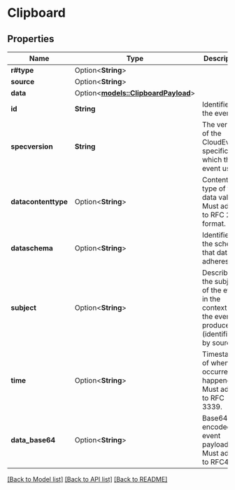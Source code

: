 # Clipboard

## Properties

Name | Type | Description | Notes
------------ | ------------- | ------------- | -------------
**r#type** | Option<**String**> |  | [optional]
**source** | Option<**String**> |  | [optional]
**data** | Option<[**models::ClipboardPayload**](ClipboardPayload.md)> |  | [optional]
**id** | **String** | Identifies the event. | 
**specversion** | **String** | The version of the CloudEvents specification which the event uses. | 
**datacontenttype** | Option<**String**> | Content type of the data value. Must adhere to RFC 2046 format. | [optional]
**dataschema** | Option<**String**> | Identifies the schema that data adheres to. | [optional]
**subject** | Option<**String**> | Describes the subject of the event in the context of the event producer (identified by source). | [optional]
**time** | Option<**String**> | Timestamp of when the occurrence happened. Must adhere to RFC 3339. | [optional]
**data_base64** | Option<**String**> | Base64 encoded event payload. Must adhere to RFC4648. | [optional]

[[Back to Model list]](../README.md#documentation-for-models) [[Back to API list]](../README.md#documentation-for-api-endpoints) [[Back to README]](../README.md)


